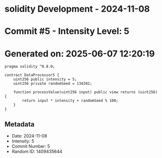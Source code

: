 ﻿# solidity Development - 2024-11-08
# Commit #5 - Intensity Level: 5
# Generated on: 2025-06-07 12:20:19
```solidity
pragma solidity ^0.8.0;

contract DataProcessor5 {
    uint256 public intensity = 5;
    uint256 private randomSeed = 134392;

    function processValue(uint256 input) public view returns (uint256) {
        return input * intensity + randomSeed % 100;
    }
}
```
## Metadata
- Date: 2024-11-08
- Intensity: 5
- Commit Number: 5
- Random ID: 1409435644
